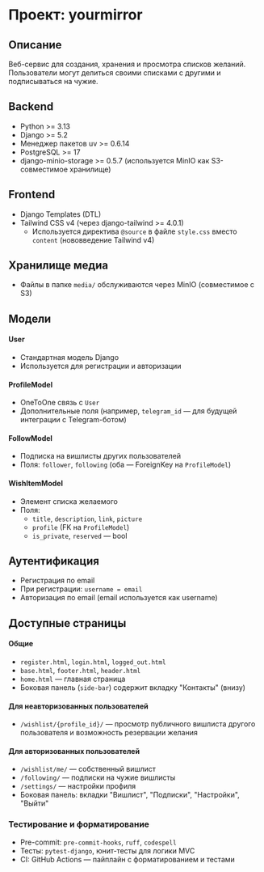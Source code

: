 # Проект: yourmirror

## Описание

Веб-сервис для создания, хранения и просмотра списков желаний. Пользователи могут делиться своими списками с другими и подписываться на чужие.

## Backend

- Python >= 3.13
- Django >= 5.2
- Менеджер пакетов uv >= 0.6.14
- PostgreSQL >= 17
- django-minio-storage >= 0.5.7 (используется MinIO как S3-совместимое хранилище)

## Frontend

- Django Templates (DTL)
- Tailwind CSS v4 (через django-tailwind >= 4.0.1)
  - Используется директива `@source` в файле `style.css` вместо `content` (нововведение Tailwind v4)

## Хранилище медиа

- Файлы в папке `media/` обслуживаются через MinIO (совместимое с S3)

## Модели

#### User

- Стандартная модель Django
- Используется для регистрации и авторизации

#### ProfileModel

- OneToOne связь с `User`
- Дополнительные поля (например, `telegram_id` — для будущей интеграции с Telegram-ботом)

#### FollowModel

- Подписка на вишлисты других пользователей
- Поля: `follower`, `following` (оба — ForeignKey на `ProfileModel`)

#### WishItemModel

- Элемент списка желаемого
- Поля:
  - `title`, `description`, `link`, `picture`
  - `profile` (FK на `ProfileModel`)
  - `is_private`, `reserved` — bool

## Аутентификация

- Регистрация по email
- При регистрации: `username = email`
- Авторизация по email (email используется как username)

## Доступные страницы

#### Общие

- `register.html`, `login.html`, `logged_out.html`
- `base.html`, `footer.html`, `header.html`
- `home.html` — главная страница
- Боковая панель (`side-bar`) содержит вкладку "Контакты" (внизу)

#### Для неавторизованных пользователей

- `/wishlist/{profile_id}/` — просмотр публичного вишлиста другого пользователя и возможность резервации желания

#### Для авторизованных пользователей

- `/wishlist/me/` — собственный вишлист
- `/following/` — подписки на чужие вишлисты
- `/settings/` — настройки профиля
- Боковая панель: вкладки "Вишлист", "Подписки", "Настройки", "Выйти"

### Тестирование и форматирование

- Pre-commit: `pre-commit-hooks`, `ruff`, `codespell`
- Тесты: `pytest-django`, юнит-тесты для логики MVC
- CI: GitHub Actions — пайплайн с форматированием и тестами

